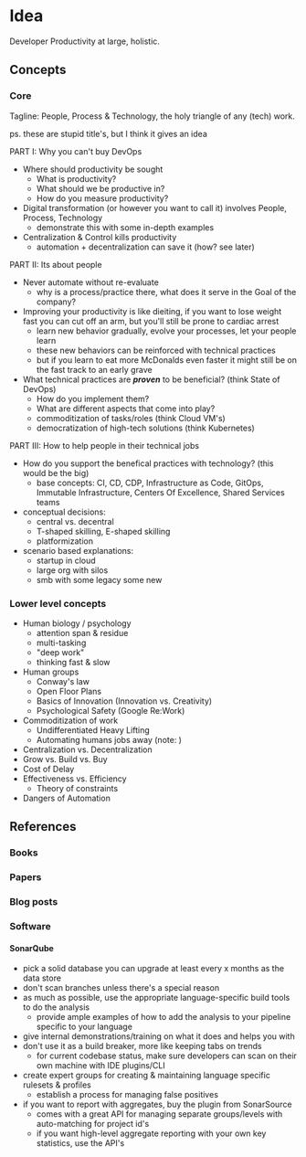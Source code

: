 # Idea

Developer Productivity at large, holistic.

## Concepts

### Core

Tagline: People, Process & Technology, the holy triangle of any (tech) work.

ps. these are stupid title's, but I think it gives an idea

PART I: Why you can't buy DevOps
* Where should productivity be sought
    * What is productivity?
    * What should we be productive in?
    * How do you measure productivity?
* Digital transformation (or however you want to call it) involves People, Process, Technology
    * demonstrate this with some in-depth examples
* Centralization & Control kills productivity
    * automation + decentralization can save it (how? see later)

PART II: Its about people
* Never automate without re-evaluate 
    * why is a process/practice there, what does it serve in the Goal of the company?
* Improving your productivity is like dieiting, if you want to lose weight fast you can cut off an arm, but you'll still be prone to cardiac arrest
    * learn new behavior gradually, evolve your processes, let your people learn
    * these new behaviors can be reinforced with technical practices
    * but if you learn to eat more McDonalds even faster it might still be on the fast track to an early grave
* What technical practices are ***proven*** to be beneficial? (think State of DevOps)
    * How do you implement them?
    * What are different aspects that come into play?
    * commoditization of tasks/roles (think Cloud VM's)
    * democratization of high-tech solutions (think Kubernetes)

PART III: How to help people in their technical jobs
* How do you support the benefical practices with technology? (this would be the big)
    * base concepts: CI, CD, CDP, Infrastructure as Code, GitOps, Immutable Infrastructure, Centers Of Excellence, Shared Services teams
* conceptual decisions:
    * central vs. decentral
    * T-shaped skilling, E-shaped skilling
    * platformization
* scenario based explanations:
    * startup in cloud
    * large org with silos
    * smb with some legacy some new


### Lower level concepts

* Human biology / psychology
    * attention span & residue
    * multi-tasking
    * "deep work"
    * thinking fast & slow
* Human groups
    * Conway's law
    * Open Floor Plans
    * Basics of Innovation (Innovation vs. Creativity)
    * Psychological Safety (Google Re:Work)
* Commoditization of work
    * Undifferentiated Heavy Lifting
    * Automating humans jobs away (note: )
* Centralization vs. Decentralization
* Grow vs. Build vs. Buy
* Cost of Delay
* Effectiveness vs. Efficiency
    * Theory of constraints
* Dangers of Automation

## References

### Books

### Papers

### Blog posts

### Software

#### SonarQube

* pick a solid database you can upgrade at least every x months as the data store
* don't scan branches unless there's a special reason
* as much as possible, use the appropriate language-specific build tools to do the analysis
    * provide ample examples of how to add the analysis to your pipeline specific to your language
* give internal demonstrations/training on what it does and helps you with
* don't use it as a build breaker, more like keeping tabs on trends
    * for current codebase status, make sure developers can scan on their own machine with IDE plugins/CLI
* create expert groups for creating & maintaining language specific rulesets & profiles
    * establish a process for managing false positives
* if you want to report with aggregates, buy the plugin from SonarSource
    * comes with a great API for managing separate groups/levels with auto-matching for project id's
    * if you want high-level aggregate reporting with your own key statistics, use the API's
